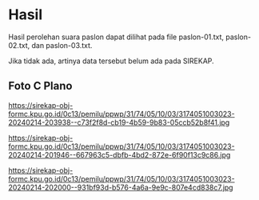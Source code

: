 # Hasil

Hasil perolehan suara paslon dapat dilihat pada file paslon-01.txt, paslon-02.txt, dan paslon-03.txt.

Jika tidak ada, artinya data tersebut belum ada pada SIREKAP.

## Foto C Plano

https://sirekap-obj-formc.kpu.go.id/0c13/pemilu/ppwp/31/74/05/10/03/3174051003023-20240214-203938--c73f2f8d-cb19-4b59-9b83-05ccb52b8f41.jpg

https://sirekap-obj-formc.kpu.go.id/0c13/pemilu/ppwp/31/74/05/10/03/3174051003023-20240214-201946--667963c5-dbfb-4bd2-872e-6f90f13c9c86.jpg

https://sirekap-obj-formc.kpu.go.id/0c13/pemilu/ppwp/31/74/05/10/03/3174051003023-20240214-202000--931bf93d-b576-4a6a-9e9c-807e4cd838c7.jpg
